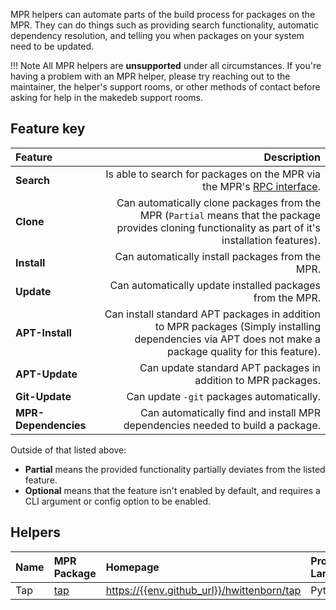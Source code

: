 MPR helpers can automate parts of the build process for packages on the MPR. They can do things such as providing search functionality, automatic dependency resolution, and telling you when packages on your system need to be updated.

!!! Note
    All MPR helpers are **unsupported** under all circumstances. If you're having a problem with an MPR helper, please try reaching out to the maintainer, the helper's support rooms, or other methods of contact before asking for help in the makedeb support rooms.

## Feature key
| Feature              | Description                                                                                                                                              |
| :---                 | ---:                                                                                                                                                     |
| **Search**           | Is able to search for packages on the MPR via the MPR's [RPC interface](/mpr/using-the-mpr/using-the-rpc-interface).                                     |
| **Clone**            | Can automatically clone packages from the MPR (`Partial` means that the package provides cloning functionality as part of it's installation features).   |
| **Install**          | Can automatically install packages from the MPR.                                                                                                         |
| **Update**           | Can automatically update installed packages from the MPR.                                                                                                |
| **APT-Install**      | Can install standard APT packages in addition to MPR packages (Simply installing dependencies via APT does not make a package quality for this feature). |
| **APT-Update**       | Can update standard APT packages in addition to MPR packages.                                                                                            |
| **Git-Update**       | Can update `-git` packages automatically.                                                                                                                |
| **MPR-Dependencies** | Can automatically find and install MPR dependencies needed to build a package.                                                                           |

Outside of that listed above:

- **Partial** means the provided functionality partially deviates from the listed feature.
- **Optional** means that the feature isn't enabled by default, and requires a CLI argument or config option to be enabled.

## Helpers
| Name  | MPR Package                                             | Homepage                                                                                 | Programming Language | Search | Clone   | Install | Update | APT-Install | APT-Update | Git-Update               | MPR-Dependencies  |
| :---  | :------------------------------------------------------ | :--------------------------------------------------------------------------------------- | :------------------- | :----- | :----   | :------ | :----- | :---------- | :--------- | :----------------------- | :---------------  |
| Tap   | [tap](https://{{env.mpr_url}}/packages/tap)             | [https://{{env.github_url}}/hwittenborn/tap](https://{{env.github_url}}/hwittenborn/tap) | Python               | Yes    | Partial | Yes     | Yes    | No          | No         | No                       | No                | 
